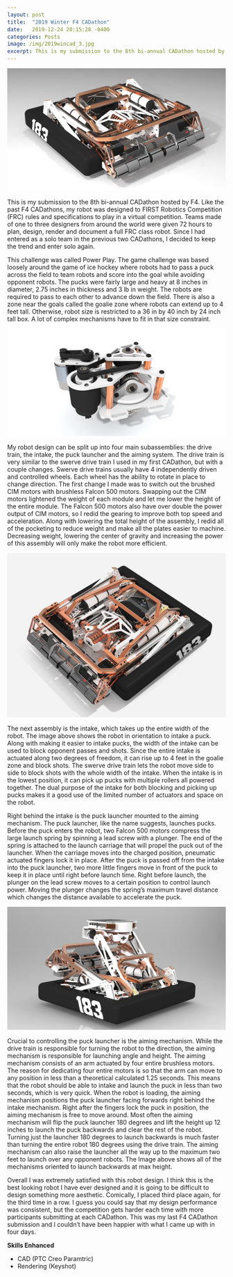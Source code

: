 ```yaml
---
layout: post
title:  "2019 Winter F4 CADathon"
date:   2019-12-24 20:15:28 -0400
categories: Posts
image: /img/2019wincad_3.jpg
excerpt: This is my submission to the 8th bi-annual CADathon hosted by F4. Like the past F4 CADathons, my robot was designed to FIRST Robotics Competition (FRC) rules and specifications to play in ... 
---
```

![Cover Image](/img/2019wincad_1.jpg)

This is my submission to the 8th bi-annual CADathon hosted by F4. Like the past F4 CADathons, my robot was designed to FIRST Robotics Competition (FRC) rules and specifications to play in a virtual competition. Teams made of one to three designers from around the world were given 72 hours to plan, design, render and document a full FRC class robot. Since I had entered as a solo team in the previous two CADathons, I decided to keep the trend and enter solo again. 

This challenge was called Power Play. The game challenge was based loosely around the game of ice hockey where robots had to pass a puck across the field to team robots and score into the goal while avoiding opponent robots. The pucks were fairly large and heavy at 8 inches in diameter, 2.75 inches in thickness and 3 lb in weight. The robots are required to pass to each other to advance down the field. There is also a zone near the goals called the goalie zone where robots can extend up to 4 feet tall. Otherwise, robot size is restricted to a 36 in by 40 inch by 24 inch tall box. A lot of complex mechanisms have to fit in that size constraint. 

![Swerve Module Image](/img/2019sumcad_swerve.jpg)

My robot design can be split up into four main subassemblies: the drive train, the intake, the puck launcher and the aiming system. The drive train is very similar to the swerve drive train I used in my first CADathon, but with a couple changes. Swerve drive trains usually have 4 independently driven and controlled wheels. Each wheel has the ability to rotate in place to change direction. The first change I made was to switch out the brushed CIM motors with brushless Falcon 500 motors. Swapping out the CIM motors lightened the weight of each module and let me lower the height of the entire module. The Falcon 500 motors also have over double the power output of CIM motors, so I redid the gearing to improve both top speed and acceleration. Along with lowering the total height of the assembly, I redid all of the pocketing to reduce weight and make all the plates easier to machine. Decreasing weight, lowering the center of gravity and increasing the power of this assembly will only make the robot more efficient. 

![Intake and Movement Position](/img/2019wincad_3.jpg)

The next assembly is the intake, which takes up the entire width of the robot. The image above shows the robot in orientation to intake a puck. Along with making it easier to intake pucks, the width of the intake can be used to block opponent passes and shots. Since the entire intake is actuated along two degrees of freedom, it can rise up to 4 feet in the goalie zone and block shots. The swerve drive train lets the robot move side to side to block shots with the whole width of the intake. When the intake is in the lowest position, it can pick up pucks with multiple rollers all powered together. The dual purpose of the intake for both blocking and picking up pucks makes it a good use of the limited number of actuators and space on the robot. 

Right behind the intake is the puck launcher mounted to the aiming mechanism. The puck launcher, like the name suggests, launches pucks. Before the puck enters the robot, two Falcon 500 motors compress the large launch spring by spinning a lead screw with a plunger. The end of the spring is attached to the launch carriage that will propel the puck out of the launcher. When the carriage moves into the charged position, pneumatic actuated fingers lock it in place. After the puck is passed off from the intake into the puck launcher, two more little fingers move in front of the puck to keep it in place until right before launch time. Right before launch, the plunger on the lead screw moves to a certain position to control launch power. Moving the plunger changes the spring’s maximum travel distance which changes the distance available to accelerate the puck.

![Rear Launch Orientation Image](/img/2019wincad_2.jpg)

Crucial to controlling the puck launcher is the aiming mechanism. While the drive train is responsible for turning the robot to the direction, the aiming mechanism is responsible for launching angle and height. The aiming mechanism consists of an arm actuated by four entire brushless motors. The reason for dedicating four entire motors is so that the arm can move to any position in less than a theoretical calculated 1.25 seconds. This means that the robot should be able to intake and launch the puck in less than two seconds, which is very quick. When the robot is loading, the aiming mechanism positions the puck launcher facing forwards right behind the intake mechanism. Right after the fingers lock the puck in position, the aiming mechanism is free to move around. Most often the aiming mechanism will flip the puck launcher 180 degrees and lift the height up 12 inches to launch the puck backwards and clear the rest of the robot. Turning just the launcher 180 degrees to launch backwards is much faster than turning the entire robot 180 degrees using the drive train. The aiming mechanism can also raise the launcher all the way up to the maximum two feet to launch over any opponent robots. The Image above shows all of the mechanisms oriented to launch backwards at max height. 

Overall I was extremely satisfied with this robot design. I think this is the best looking robot I have ever designed and it is going to be difficult to design something more aesthetic. Comically, I placed third place again, for the third time in a row. I guess you could say that my design performance was consistent, but the competition gets harder each time with more participants submitting at each CADathon. This was my last F4 CADathon submission and I couldn’t have been happier with what I came up with in four days. 

**Skills Enhanced**
- CAD (PTC Creo Paramtric)
- Rendering (Keyshot)
